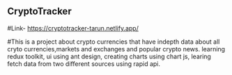 ## CryptoTracker

#Link- https://cryptotracker-tarun.netlify.app/

#This is a project about crypto currencies that have indepth data about all cryto currencies,markets and exchanges and popular crypto news. learning redux toolkit, ui using ant design, creating charts using chart js, learing fetch data from two different sources using rapid api.
